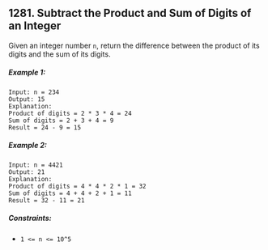 ## 1281. Subtract the Product and Sum of Digits of an Integer

Given an integer number ```n```, return the difference between the product of its digits and the sum of its digits.

##### Example 1:
```
Input: n = 234
Output: 15
Explanation:
Product of digits = 2 * 3 * 4 = 24
Sum of digits = 2 + 3 + 4 = 9
Result = 24 - 9 = 15
```
##### Example 2:
```
Input: n = 4421
Output: 21
Explanation:
Product of digits = 4 * 4 * 2 * 1 = 32
Sum of digits = 4 + 4 + 2 + 1 = 11
Result = 32 - 11 = 21
```

##### Constraints:

* ```1 <= n <= 10^5```